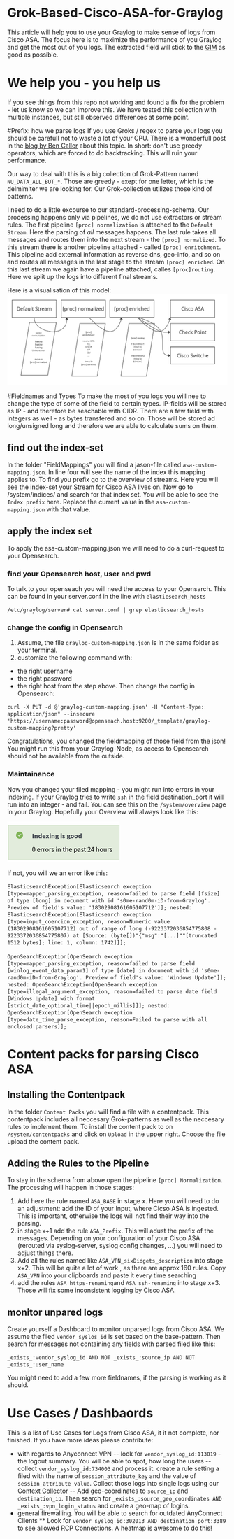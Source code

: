 # Grok-Based-Cisco-ASA-for-Graylog
This article will help you to use your Graylog to make sense of logs from Cisco ASA.
The focus here is to maximize the performance of you Graylog and get the most out of you logs. The extracted field will stick to the [GIM](https://schema.graylog.org/en/stable/) as good as possible. 

# We help you - you help us
If you see things from this repo not working and found a fix for the problem - let us know so we can improve this. We have tested this collection with multiple instances, but still observed differences at some point.
	

#Prefix: how we parse logs
If you use Groks / regex to parse your logs you should be carefull not to waste a lot of your CPU. There is a wonderfull post in the [blog by Ben Caller](https://blog.doyensec.com/2021/03/11/regexploit.html) about this topic. In short: don't use greedy operators, which are forced to do backtracking. This will ruin your performance.

Our way to deal with this is a big collection of Grok-Pattern named ```NU_DATA_ALL_BUT_*```. Those are greedy - exept for one letter, which is the delmimiter we are looking for. Our Grok-collection utilizes those kind of patterns.

I need to do a little excourse to our standard-processing-schema. Our processing happens only via pipelines, we do not use extractors or stream rules.
The first pipeline ```[proc] normalization``` is attached to the ```Default Stream```. Here the parsing of _all_ messages happens. The last rule takes all messages and routes them into the next stream - the ```[proc] normalized```. To this stream there is another pipeline attached - called ```[proc] enritchment```. This pipeline add external information as reverse dns, geo-info, and so on and routes all messages in the last stage to the stream ```[proc] enriched```. On this last stream we again have a pipeline attached, calles ```[proc]routing```. Here we split up the logs into different final streams.

Here is a visualisation of this model:
![Graylog Processing Model](Images/Processing-Model.png)

#Fieldnames and Types
To make the most of you logs you will nee to change the type of some of the field to certain types. IP-fields will be stored as IP - and therefore be seachable with CIDR. There are a few field with integers as well - as bytes transfered and so on. Those will be stored ad long/unsigned long and therefore we are able to calculate sums on them.

## find out the index-set
In the folder "FieldMappings" you will find a jason-file called ```asa-custom-mapping.json```. In line four will see the name of the index this mapping applies to. To find you prefix go to the overview of streams. Here you will see the index-set your Stream for Cisco ASA lives on. Now go to /system/indices/ and search for that index set. You will be able to see the ```Index prefix``` here. Replace the current value in the ```asa-custom-mapping.json``` with that value.

## apply the index set
To apply the asa-custom-mapping.json we will need to do a curl-request to your Opensearch. 
### find your Opensearch host, user and pwd
To talk to your openseach you will need the access to your Opensarch. This can be found in your server.conf in the line with ```elasticsearch_hosts```
```
/etc/graylog/server# cat server.conf | grep elasticsearch_hosts
```

### change the config in Opensearch
1) Assume, the file ```graylog-custom-mapping.json``` is in the same folder as your terminal.
2) customize the following command with: 
* the right username
* the right password
* the right host
from the step above. Then change the config in Opensearch:
```
curl -X PUT -d @'graylog-custom-mapping.json' -H "Content-Type: application/json" --insecure 'https://username:password@openseach.host:9200/_template/graylog-custom-mapping?pretty'
```
Congratulations, you changed the fieldmapping of those field from the json! You might run this from your Graylog-Node, as access to Opensearch should not be available from the outside. 

### Maintainance
Now you changed your filed mapping - you might run into errors in your indexing. If your Graylog tries to write ```ssh``` in the field destination_port it will run into an integer - and fail. You can see this on the ```/system/overview``` page in your Graylog. Hopefully your Overview will always look like this:

![Indexing](Images/Indexing_Error.png)

If not, you will we an error like this:
```
ElasticsearchException[Elasticsearch exception [type=mapper_parsing_exception, reason=failed to parse field [fsize] of type [long] in document with id 's0me-rand0m-iD-from-Graylog'. Preview of field's value: '18302908161605107712']]; nested: ElasticsearchException[Elasticsearch exception [type=input_coercion_exception, reason=Numeric value (18302908161605107712) out of range of long (-9223372036854775808 - 9223372036854775807) at [Source: (byte[])"{"msg":"[...]""[truncated 1512 bytes]; line: 1, column: 1742]]];

OpenSearchException[OpenSearch exception [type=mapper_parsing_exception, reason=failed to parse field [winlog_event_data_param1] of type [date] in document with id 's0me-rand0m-iD-from-Graylog'. Preview of field's value: 'Windows Update']]; nested: OpenSearchException[OpenSearch exception [type=illegal_argument_exception, reason=failed to parse date field [Windows Update] with format [strict_date_optional_time||epoch_millis]]]; nested: OpenSearchException[OpenSearch exception [type=date_time_parse_exception, reason=Failed to parse with all enclosed parsers]];
```

# Content packs for parsing Cisco ASA
## Installing the Contentpack
In the folder ```Content Packs``` you will find a file with a contentpack. This contentpack includes all neccesary Grok-patterns as well as the neccesary rules to implement them.
To install the content pack to on ```/system/contentpacks``` and click on ```Upload``` in the upper right. Choose the file upload the content pack.

## Adding the Rules to the Pipeline
To stay in the schema from above open the pipeline ```[proc] Normalization```. The processing will happen in those stages:
1) Add here the rule named ```ASA_BASE``` in stage x. Here you will need to do an adjustment: add the ID of your Input, where Cicso ASA is ingested. This is important, otherwise the logs will not find their way into the parsing.
2) in stage x+1 add the rule ```ASA_Prefix```. This will adust the prefix of the messages. Depending on your configuration of your Cisco ASA (rerouted via syslog-server, syslog config changes, ...) you will need to adjust things there. 
3) Add all the rules named like ```ASA_VPN_sixDidgets_description``` into stage x+2. This will be quite a lot of work , as there are approx 160 rules. Copy ```ASA_VPN``` into your clipboards and paste it every time searching
4) add the rules ```ASA https-renaming```and ```ASA ssh-renaming``` into stage x+3. Those will fix some inconsistent logging by Cisco ASA.

## monitor unpared logs
Create yourself a Dashboard to monitor unparsed logs from Cisco ASA. We assume the filed ```vendor_syslos_id``` is set based on the base-pattern. Then search for messages not containing any fields with parsed filed like this:

```
_exists_:vendor_syslog_id AND NOT _exists_:source_ip AND NOT _exists_:user_name
```

You might need to add a few more fieldnames, if the parsing is working as it should.


# Use Cases / Dashbaords
This is a list of Use Cases for Logs from Cisco ASA, it it not complete, nor finished. If you have more ideas please contribute:
* with regards to Anyconnect VPN
 -- look for ```vendor_syslog_id:113019``` - the logout summary. You will be able to spot, how long the users
 -- collect ```vendor_syslog_id:734003``` and process it: create a rule setting a filed with the name of ```session_attribute_key``` and the value of ```session_attribute_value```. Collect those logs into single logs using our [Context Collector](https://github.com/NetUSE-AG/graylog-plugin-context-collector) 
 -- Add geo-coordinates to ```source_ip``` and ```destination_ip```. Then search for ```_exists_:source_geo_coordinates AND _exists_:vpn_login_status``` and create a geo-map of logins.
* general firewalling. You will be able to search for outdated AnyConnect Clients 
 ** Look for ```vendor_syslog_id:302013 AND destination_port:3389``` to see allowed RCP Connections. A heatmap is awesome to do this!











